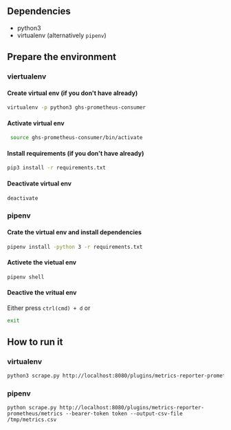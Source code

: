 ## Dependencies

* python3
* virtualenv (alternatively `pipenv`)

## Prepare the environment

### viertualenv

#### Create virtual env (if you don't have already)

```bash
virtualenv -p python3 ghs-prometheus-consumer
```

#### Activate virtual env

```bash
 source ghs-prometheus-consumer/bin/activate
```

#### Install requirements (if you don't have already)

```bash
pip3 install -r requirements.txt
```

#### Deactivate virtual env

```bash
deactivate
```

### pipenv

#### Crate the virtual env and install dependencies

```bash
pipenv install -python 3 -r requirements.txt
```

#### Activete the vietual env

```bash
pipenv shell
```

#### Deactive the vritual env

Either press `ctrl(cmd) + d` or
```bash
exit
```

## How to run it

### virtualenv

```bash
python3 scrape.py http://localhost:8080/plugins/metrics-reporter-prometheus/metrics --bearer-token token --output-csv-file /tmp/metrics.csv
```

### pipenv

```bask
python scrape.py http://localhost:8080/plugins/metrics-reporter-prometheus/metrics --bearer-token token --output-csv-file /tmp/metrics.csv
```
